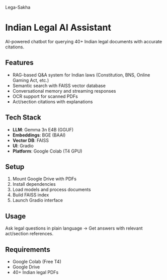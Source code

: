 Lega-Sakha 
# Indian Legal AI Assistant

AI-powered chatbot for querying 40+ Indian legal documents with accurate citations.

## Features

- RAG-based Q&A system for Indian laws (Constitution, BNS, Online Gaming Act, etc.)
- Semantic search with FAISS vector database
- Conversational memory and streaming responses
- OCR support for scanned PDFs
- Act/section citations with explanations

## Tech Stack

- **LLM**: Gemma 3n E4B (GGUF)
- **Embeddings**: BGE (BAAI)
- **Vector DB**: FAISS
- **UI**: Gradio
- **Platform**: Google Colab (T4 GPU)

## Setup

1. Mount Google Drive with PDFs
2. Install dependencies
3. Load models and process documents
4. Build FAISS index
5. Launch Gradio interface

## Usage

Ask legal questions in plain language → Get answers with relevant act/section references.

## Requirements

- Google Colab (Free T4)
- Google Drive
- 40+ Indian legal PDFs
